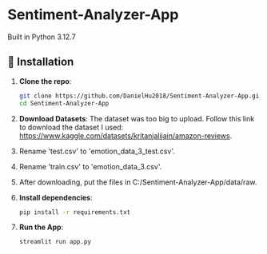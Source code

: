﻿# Sentiment-Analyzer-App
Built in Python 3.12.7

## 🔧 Installation

1. **Clone the repo**:
   ```bash
   git clone https://github.com/DanielHu2018/Sentiment-Analyzer-App.git
   cd Sentiment-Analyzer-App
   
2. **Download Datasets**: The dataset was too big to upload. Follow this link to download the dataset I used: https://www.kaggle.com/datasets/kritanjalijain/amazon-reviews.
  
3. Rename 'test.csv' to 'emotion_data_3_test.csv'.
4. Rename 'train.csv' to 'emotion_data_3.csv'.
5. After downloading, put the files in C:/Sentiment-Analyzer-App/data/raw.
  
6. **Install dependencies**:
   ```bash
   pip install -r requirements.txt

7. **Run the App**:
   ```bash
   streamlit run app.py
